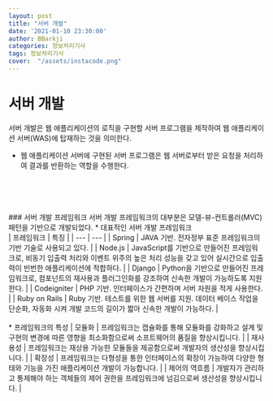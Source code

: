 ```yaml
---
layout: post
title: "서버 개발"
date: '2021-01-10 23:30:00'
author: BBarkji
categories: 정보처리기사
tags: 정보처리기사
cover:  "/assets/instacode.png"
---
```




# 서버 개발 
서버 개발은 웹 애플리케이션의 로직을 구현할 서버 프로그램을 제작하여 웹 애플리케이션 서버(WAS)에 탑재하는 것을 의미한다.
<br/>
* 웹 애플리케이션 서버에 구현된 서버 프로그램은 웹 서버로부터 받은 요청을 처리하여 결과를 반환하는 역할을 수행한다.
<br/>
<br/>
<br/>
<br/>
### 서버 개발 프레임워크 
서버 개발 프레임워크의 대부분은 모델-뷰-컨트롤러(MVC) 패턴을 기반으로 개발되었다.
* 대표적인 서버 개발 프레임워크
<br/>
| 프레임워크 | 특징 |                 
| --- | --- |                  
| Spring | JAVA 기반. 전자정부 표준 프레임워크의 기반 기술로 사용되고 있다. |                    
| Node.js | JavaScript를 기반으로 만들어진 프레임워크로, 비동기 입출력 처리와 이벤트 위주의 높은 처리 성능을 갖고 있어 실시간으로 입출력이 빈번한 애플리케이션에 적합하다. |                         
| Django | Python을 기반으로 만들어진 프레임워크로, 컴포넌트의 재사용과 플러그인화를 강조하여 신속한 개발이 가능하도록 지원한다. |                    
| Codeigniter | PHP 기반. 인터페이스가 간편하며 서버 자원을 적게 사용한다. |               
| Ruby on Rails | Ruby 기반. 테스트를 위한 웹 서버를 지원. 데이터 베이스 작업을 단순화, 자동화 시켜 개발 코드의 길이가 짧아 신속한 개발이 가능하다. |                   
<br/>
<br/>
* 프레임워크의 특성
| 모듈화 | 프레임워크는 캡슐화를 통해 모듈화를 강화하고 설계 및 구현의 변경에 따른 영향을 최소화함으로써 소프트웨어의 품질을 향상시킵니다. |                  
| 재사용성 | 프레임워크는 재상용 가능한 모듈들을 제공함으로써 개발자의 생산성을 향상시킵니다. |                 
| 확장성 | 프레임워크는 다형성을 통한 인터페이스의 확장이 가능하여 다양한 형태와 기능을 가진 애플리케이션 개발이 가능합니다. |                           
| 제어의 역흐름 | 개발자가 관리하고 통제해야 하는 객체들의 제어 권한을 프레임워크에 넘김으로써 생산성을 향상시킵니다. |                     